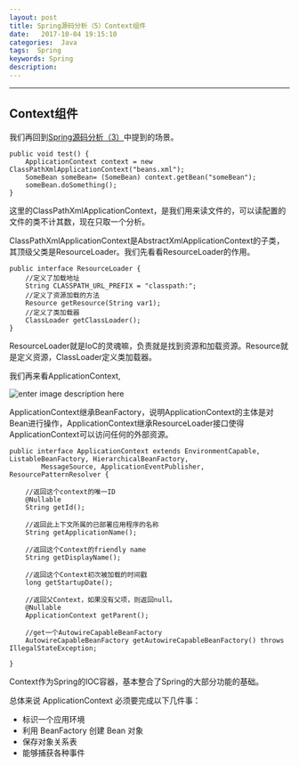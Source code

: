 ```yaml
---
layout: post
title: Spring源码分析（5）Context组件
date:   2017-10-04 19:15:10
categories:  Java
tags:  Spring
keywords: Spring
description: 
---
```

----------------------------------

## Context组件

我们再回到[Spring源码分析（3）](https://zfjxxx.github.io/2017-10-03-IOC/)中提到的场景。

```
public void test() {
	ApplicationContext context = new ClassPathXmlApplicationContext("beans.xml");
	SomeBean someBean= (SomeBean) context.getBean("someBean");
	someBean.doSomething();
}
```

这里的ClassPathXmlApplicationContext，是我们用来读文件的，可以读配置的文件的类不计其数，现在只取一个分析。

ClassPathXmlApplicationContext是AbstractXmlApplicationContext的子类，其顶级父类是ResourceLoader。我们先看看ResourceLoader的作用。
```
public interface ResourceLoader {
    //定义了加载地址
    String CLASSPATH_URL_PREFIX = "classpath:";
    //定义了资源加载的方法	
    Resource getResource(String var1);
    //定义了类加载器
    ClassLoader getClassLoader();
}
```
ResourceLoader就是IoC的灵魂嘛，负责就是找到资源和加载资源。Resource就是定义资源，ClassLoader定义类加载器。

我们再来看ApplicationContext,

![enter image description here](http://p7lixluhf.bkt.clouddn.com/applicationContext.png)

ApplicationContext继承BeanFactory，说明ApplicationContext的主体是对Bean进行操作，ApplicationContext继承ResourceLoader接口使得ApplicationContext可以访问任何的外部资源。

```
public interface ApplicationContext extends EnvironmentCapable, ListableBeanFactory, HierarchicalBeanFactory,
		MessageSource, ApplicationEventPublisher, ResourcePatternResolver {

	//返回这个context的唯一ID
	@Nullable
	String getId();

	//返回此上下文所属的已部署应用程序的名称
	String getApplicationName();

	//返回这个Context的friendly name 
	String getDisplayName();

	//返回这个Context初次被加载的时间戳
	long getStartupDate();

	//返回父Context，如果没有父项，则返回null。
	@Nullable
	ApplicationContext getParent();

	//get一个AutowireCapableBeanFactory 
	AutowireCapableBeanFactory getAutowireCapableBeanFactory() throws IllegalStateException;

}
```
Context作为Spring的IOC容器，基本整合了Spring的大部分功能的基础。

总体来说 ApplicationContext 必须要完成以下几件事：

* 标识一个应用环境
* 利用 BeanFactory 创建 Bean 对象
* 保存对象关系表
* 能够捕获各种事件
